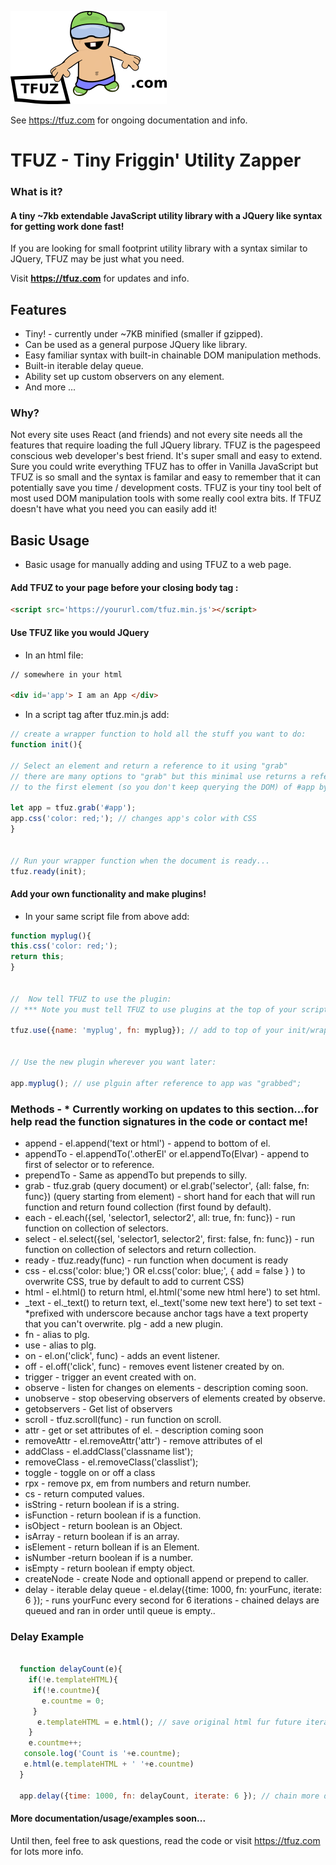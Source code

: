 

[<img alt="TFUZ"  src="imgs/logo.png" />](https://tfuz.com/)


See https://tfuz.com for ongoing documentation and info.



# TFUZ - Tiny Friggin' Utility Zapper
### What is it? 

#### A tiny ~7kb extendable JavaScript utility library with a JQuery like syntax for getting work done fast!

If you are looking for small footprint utility library with a syntax similar to JQuery, TFUZ may be just what you need.

Visit **https://tfuz.com** for updates and info.

## Features
* Tiny! - currently under ~7KB minified (smaller if gzipped).
* Can be used as a general purpose JQuery like library.
* Easy familiar syntax with built-in chainable DOM manipulation methods.
* Built-in iterable delay queue.
* Ability set up custom observers on any element.
* And more ...

### Why? 
Not every site uses React (and friends) and not every site needs all the features that require loading the full JQuery library. TFUZ is the pagespeed conscious web developer's best friend. It's super small and easy to extend. Sure you could write everything TFUZ has to offer in Vanilla JavaScript but TFUZ is so small and the syntax is familar and easy to remember that it can potentially save you time / development costs. TFUZ is your tiny tool belt of most used DOM manipulation tools with some really cool extra bits. If TFUZ doesn't have what you need you can easily add it!

## Basic Usage

* Basic usage for manually adding and using TFUZ to a web page. 

#### Add TFUZ to your page before your closing body tag :

```html
<script src='https://yoururl.com/tfuz.min.js'></script>

```


#### Use TFUZ like you would JQuery

* In an html file:
```html
// somewhere in your html

<div id='app'> I am an App </div>
```

* In a script tag after tfuz.min.js add:

```js
// create a wrapper function to hold all the stuff you want to do:
function init(){

// Select an element and return a reference to it using "grab"
// there are many options to "grab" but this minimal use returns a reference
// to the first element (so you don't keep querying the DOM) of #app by default

let app = tfuz.grab('#app');
app.css('color: red;'); // changes app's color with CSS
}


// Run your wrapper function when the document is ready...
tfuz.ready(init);

```

#### Add your own functionality and make plugins!

* In your same script file from above add:

```js
function myplug(){
this.css('color: red;');
return this;
}


//  Now tell TFUZ to use the plugin:                  
// *** Note you must tell TFUZ to use plugins at the top of your script file before initalizing anything else. 

tfuz.use({name: 'myplug', fn: myplug}); // add to top of your init/wrapper function.


// Use the new plugin wherever you want later:

app.myplug(); // use plguin after reference to app was "grabbed";

```

### Methods - * Currently working on updates to this section...for help read the function signatures in the code or contact me! 

 *   append -  el.append('text or html') - append to bottom of el.
 *   appendTo - el.appendTo('.otherEl' or el.appendTo(Elvar) - append to first of selector or to reference.
 *   prependTo - Same as appendTo but prepends to silly.
 *   grab - tfuz.grab (query document) or el.grab('selector', {all: false, fn: func}) (query starting from element)  - short hand for each that will run function and return found collection (first found by default).
 *   each - el.each({sel, 'selector1, selector2', all: true, fn: func}) - run function on collection of selectors.
 *   select - el.select({sel, 'selector1, selector2', first: false, fn: func}) - run function on collection of selectors and return collection.
 *   ready - tfuz.ready(func) - run function when document is ready 
 *   css -  el.css('color: blue;') OR   el.css('color: blue;', { add = false } ) to overwrite CSS, true by default to add to current CSS)  
 *   html - el.html() to return html, el.html('some new html here') to set html.
 *   _text - el._text() to return text, el._text('some new text here') to set text - *prefixed with underscore because anchor tags have a text property that you can't overwrite.
     plg - add a new plugin.
 *   fn - alias to plg.
 *   use - alias to plg.
 *   on - el.on('click', func) - adds an event listener.
 *   off - el.off('click', func) -  removes event listener created by on.
 *   trigger -  trigger an event created with on.
 *   observe - listen for changes on elements - description coming soon.
 *   unobserve - stop obeserving observers of elements created by observe.
 *   getobservers -  Get list of observers
 *   scroll - tfuz.scroll(func) - run function on scroll.
 *   attr -  get or set attributes of el. - description coming soon
 *   removeAttr - el.removeAttr('attr') -  remove attributes of el
 *   addClass - el.addClass('classname list');
 *   removeClass - el.removeClass('classlist');
 *   toggle -  toggle on or off a class
 *   rpx - remove px, em from numbers and return number.
 *   cs - return computed values. 
 *   isString - return boolean if is a string. 
 *   isFunction -  return boolean if is a function.
 *   isObject -  return boolean is an Object.
 *   isArray - return boolean  if is an array.
 *   isElement -  return bollean  if is an Element.
 *   isNumber -return boolean if is a number.
 *   isEmpty -  return boolean if empty object.
 *   createNode -  create Node and optionall append or prepend to caller.
 *   delay - iterable delay queue - el.delay({time: 1000, fn: yourFunc, iterate: 6 }); -  runs yourFunc every second for 6 iterations - chained delays are queued and ran in order until queue is empty..





### Delay Example

```js

  function delayCount(e){
    if(!e.templateHTML){
     if(!e.countme){
       e.countme = 0;
     }
      e.templateHTML = e.html(); // save original html fur future iterations
    }  
    e.countme++;
   console.log('Count is '+e.countme);
   e.html(e.templateHTML + ' '+e.countme)
  }

  app.delay({time: 1000, fn: delayCount, iterate: 6 }); // chain more delays here if you want.

```



#### More documentation/usage/examples soon...

Until then, feel free to ask questions, read the code or visit https://tfuz.com for lots more info.


